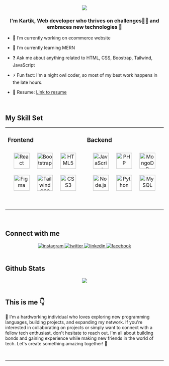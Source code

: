 <div align="center">
<img src="https://user-images.githubusercontent.com/74038190/264141683-8aa99f6c-267d-4977-9cd3-1a4c11675863.gif" align="center" style="max-width: 100%" />
</div>  
  

### <div align="center">I'm Kartik, Web developer who thrives on challenges👨‍💻  and embraces new technologies 🚀</div>  
  

- 🔭 I’m currently working on ecommerce website   
  

- 🌱 I’m currently learning MERN  
  

- ❓ Ask me about anything related to HTML, CSS, Boostrap, Tailwind, JavaScript
  

- ⚡ Fun fact: I'm a night owl coder, so most of my best work happens in the late hours.  
  


  

- 📄 Resume: [Link to resume](https://drive.google.com/file/d/1sUyAk-N8mxq967TE-GvUHnz7_LSMqEdm/view?usp=sharing)  
  
<!--- 🧑 Portfolio: [Kartik Kunder](http://example/com)  -->

<br/>  


## My Skill Set  
<table><tr><td valign="top" width="50%" style="padding-bottom: 50px">



### Frontend  
<div align="center">  
<a href="https://reactjs.org/" target="_blank"><img style="margin: 10px" src="https://profilinator.rishav.dev/skills-assets/react-original-wordmark.svg" alt="React" height="50" /></a>  
<a href="https://getbootstrap.com/docs/3.4/javascript/" target="_blank"><img style="margin: 10px" src="https://profilinator.rishav.dev/skills-assets/bootstrap-plain.svg" alt="Bootstrap" height="50" /></a>  
<a href="https://en.wikipedia.org/wiki/HTML5" target="_blank"><img style="margin: 10px" src="https://profilinator.rishav.dev/skills-assets/html5-original-wordmark.svg" alt="HTML5" height="50" /></a>  
<a href="https://www.figma.com/" target="_blank"><img style="margin: 10px" src="https://profilinator.rishav.dev/skills-assets/figma-icon.svg" alt="Figma" height="50" /></a>  
<a href="https://www.tailwindcss.com/" target="_blank"><img style="margin: 10px" src="https://profilinator.rishav.dev/skills-assets/tailwindcss.svg" alt="Tailwind CSS" height="50" /></a>  
<a href="https://www.w3schools.com/css/" target="_blank"><img style="margin: 10px" src="https://profilinator.rishav.dev/skills-assets/css3-original-wordmark.svg" alt="CSS3" height="50" /></a>  
</div>

</td><td valign="top" width="50%" style="padding-bottom: 50px">



### Backend  
<div align="center">  
<a href="https://www.javascript.com/" target="_blank"><img style="margin: 10px" src="https://profilinator.rishav.dev/skills-assets/javascript-original.svg" alt="JavaScript" height="50" /></a>  
<a href="https://www.php.net/" target="_blank"><img style="margin: 10px" src="https://profilinator.rishav.dev/skills-assets/php-original.svg" alt="PHP" height="50" /></a>  
<a href="https://www.mongodb.com/" target="_blank"><img style="margin: 10px" src="https://profilinator.rishav.dev/skills-assets/mongodb-original-wordmark.svg" alt="MongoDB" height="50" /></a>  
<a href="https://nodejs.org/" target="_blank"><img style="margin: 10px" src="https://profilinator.rishav.dev/skills-assets/nodejs-original-wordmark.svg" alt="Node.js" height="50" /></a>  
<!--<a href="https://www.linux.org/" target="_blank"><img style="margin: 10px" src="https://profilinator.rishav.dev/skills-assets/linux-original.svg" alt="Linux" height="50" /></a>  -->
<a href="https://www.python.org/" target="_blank"><img style="margin: 10px" src="https://profilinator.rishav.dev/skills-assets/python-original.svg" alt="Python" height="50" /></a>  
<a href="https://www.mysql.com/" target="_blank"><img style="margin: 10px" src="https://profilinator.rishav.dev/skills-assets/mysql-original-wordmark.svg" alt="MySQL" height="50" /></a>  
<!--<a href="https://expressjs.com/" target="_blank"><img style="margin: 10px" src="https://profilinator.rishav.dev/skills-assets/express-original-wordmark.svg" alt="Express.js" height="50" /></a>  -->
</div>

<!--</td><td valign="top" width="33%">-->



<!--### DevOps  -->
<!--<div align="center">  -->
<!--<a href="https://www.gnu.org/software/bash/" target="_blank"><img style="margin: 10px" src="https://profilinator.rishav.dev/skills-assets/gnu_bash-icon.svg" alt="Bash" height="50" /></a>  -->
<!--<a href="https://github.com/" target="_blank"><img style="margin: 10px" src="https://profilinator.rishav.dev/skills-assets/git-scm-icon.svg" alt="Git" height="50" /></a>  -->
<!--</div>-->

<!--</td>-->
</tr></table>  

<br/>  


## Connect with me  
<div align="center">
<a href="https://instagram.com/kartikunder" target="_blank">
<img src=https://img.shields.io/badge/instagram-%23000000.svg?&style=for-the-badge&logo=instagram&logoColor=white alt=instagram style="margin-bottom: 5px;" />
</a>
<a href="https://twitter.com/kartikunder" target="_blank">
<img src=https://img.shields.io/badge/twitter-%2300acee.svg?&style=for-the-badge&logo=twitter&logoColor=white alt=twitter style="margin-bottom: 5px;" />
</a>
<a href="https://linkedin.com/in/Kartik Kunder" target="_blank">
<img src=https://img.shields.io/badge/linkedin-%231E77B5.svg?&style=for-the-badge&logo=linkedin&logoColor=white alt=linkedin style="margin-bottom: 5px;" />
</a>
<!--<a href="https://dribbble.com/kartikunder" target="_blank">-->
<!--<img src=https://img.shields.io/badge/dribbble-%23E45285.svg?&style=for-the-badge&logo=dribbble&logoColor=white alt=dribbble style="margin-bottom: 5px;" />-->
<!--</a>-->
<!-- <a href="https://github.com/kartikunder" target="_blank">
<img src=https://img.shields.io/badge/github-%2324292e.svg?&style=for-the-badge&logo=github&logoColor=white alt=github style="margin-bottom: 5px;" />
</a> -->
<a href="https://www.facebook.com/kartik.kunder.7" target="_blank">
<img src=https://img.shields.io/badge/facebook-%232E87FB.svg?&style=for-the-badge&logo=facebook&logoColor=white alt=facebook style="margin-bottom: 5px;" />
</a>  
</div>  
  

<br/>  


## Github Stats  
<div align="center"><img src="https://github-readme-stats.vercel.app/api?username=kartikunder&show_icons=true&count_private=true&hide_border=true" align="center" /></div>  

<br/>  


## This is me 👇  
🚀 I'm a hardworking individual who loves exploring new programming languages, building projects, and expanding my network. If you're interested in collaborating on projects or simply want to connect with a fellow tech enthusiast, don't hesitate to reach out. I'm all about building bonds and gaining experience while making new friends in the world of tech. Let's create something amazing together! 🌟  
  

<br/>  

<!--<div align="center">-->
<!--<img src="https://www.canva.com/design/DAFzUj6V-II/BxvzH0geE7_GVmbfCRAvPA/edit?utm_content=DAFzUj6V-II&utm_campaign=designshare&utm_medium=link2&utm_source=sharebutton" align="center" height="" width="600" />-->
<!--</div>  -->

<!--<br />-->

----
<!--<div align="center">Generated using <a href="https://profilinator.rishav.dev/" target="_blank">Github Profilinator</a></div>-->

